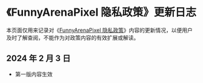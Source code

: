 # 《FunnyArenaPixel 隐私政策》更新日志

本页面仅用来记录对《[FunnyArenaPixel 隐私政策](/privacy)》内容的更新情况，以便用户及时了解查阅，不能作为对政策内容的有效扩展或解读。

## 2024 年 2 月 3 日

- 第一版内容生效